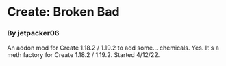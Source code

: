 # Create: Broken Bad
<h3>By jetpacker06 </h3>
An addon mod for Create 1.18.2 / 1.19.2 to add some... chemicals.  
Yes. It's a meth factory for Create 1.18.2 / 1.19.2.  
Started 4/12/22.
